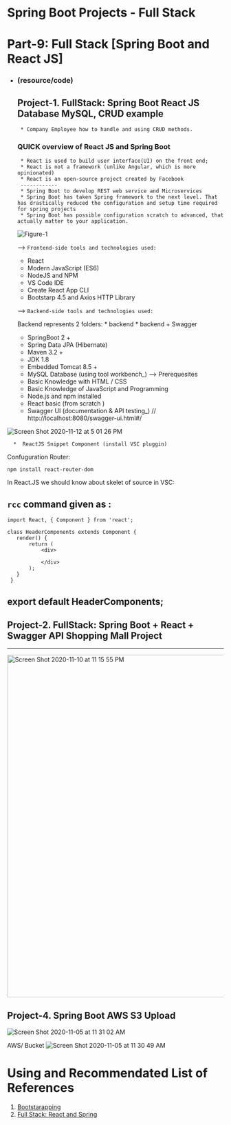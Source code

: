 
#                                           Spring Boot Projects - Full Stack
   
 # Part-9: Full Stack [Spring Boot and React JS]
  * ### (resource/code) 
    ## Project-1. FullStack: Spring Boot React JS Database MySQL, CRUD example
         * Company Employee how to handle and using CRUD methods. 
     ### QUICK overview of React JS and Spring Boot
         * React is used to build user interface(UI) on the front end;
         * React is not a framework (unlike Angular, which is more opinionated)
         * React is an open-source project created by Facebook
         ------------
         * Spring Boot to develop REST web service and Microservices
         * Spring Boot has taken Spring framework to the next level. That has drastically reduced the configuration and setup time required for spring projects
         * Spring Boot has possible configuration scratch to advanced, that actually matter to your application.


      ![Figure-1](https://user-images.githubusercontent.com/11626327/97261692-b1931480-1862-11eb-9c73-4eb6157c06fc.png)
     
      --> `Frontend-side tools and technologies used:` 
       * React 
       * Modern JavaScript (ES6)
       * NodeJS and NPM 
       * VS Code IDE
       * Create React App CLI
       * Bootstarp 4.5 and Axios HTTP Library
          
      --> `Backend-side tools and technologies used: `
      
      Backend represents 2 folders: 
         * backend 
         * backend + Swagger 
         
       * SpringBoot 2 + 
       * Spring Data JPA (Hibernate)
       * Maven 3.2  + 
       * JDK 1.8 
       * Embedded Tomcat 8.5 + 
       * MySQL Database (using tool workbench_)
     --> Prerequesites 
       * Basic Knowledge with HTML / CSS
       * Basic Knowledge of JavaScript and Programming
       * Node.js and npm installed
       * React basic (from scratch )
       * Swagger UI (documentation & API testing_) // http://localhost:8080/swagger-ui.html#/
       
![Screen Shot 2020-11-12 at 5 01 26 PM](https://user-images.githubusercontent.com/11626327/98912066-ef519780-2508-11eb-830f-590747a416c8.png)
      
      *  ReactJS Snippet Component (install VSC pluggin)
       

Confuguration Router: 

`npm install react-router-dom `


 In React.JS we should know about skelet of source in VSC:
 
 `rcc` command given as : 
 ------------------------
    import React, { Component } from 'react';

    class HeaderComponents extends Component {
       render() {
           return (
               <div>

               </div>
           );
       }
     }

export default HeaderComponents;
----------------------------


## Project-2. FullStack: Spring Boot + React + Swagger API Shopping Mall Project
------


<img width="794" alt="Screen Shot 2020-11-10 at 11 15 55 PM" src="https://user-images.githubusercontent.com/11626327/98685483-c2876e00-23aa-11eb-92ae-9012000c46bb.png">

## Project-4. Spring Boot AWS S3 Upload

![Screen Shot 2020-11-05 at 11 31 02 AM](https://user-images.githubusercontent.com/11626327/98190535-94450100-1f5a-11eb-8019-804d32892b93.png)

AWS/ Bucket 
![Screen Shot 2020-11-05 at 11 30 49 AM](https://user-images.githubusercontent.com/11626327/98190604-bb9bce00-1f5a-11eb-8b51-ebf75cd5215f.png)



#   Using and Recommendated List of References
 1. [Bootstarapping](https://getbootstrap.com/docs/4.5/getting-started/introduction/)
 2. [Full Stack: React and Spring](https://www.youtube.com/watch?v=S5AFJIfRxQU&list=PLGRDMO4rOGcNLnW1L2vgsExTBg-VPoZHr&index=14)
